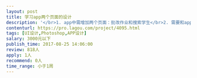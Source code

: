 ```yaml
---                
layout: post       
title: 学习app两个页面的设计           
description: '</br>1. app中需增加两个页面：批改作业和搜索学生</br>2. 需要和app原有界面视觉设计风格统一</br>3. 支持六种屏幕尺寸的标注和切图</br>4. 初稿完成后，根据甲方需求进行设计上的调整和完善</br>'     
contenturl: https://pro.lagou.com/project/4095.html      
tags: [UI设计,Photoshop,APP设计]            
salary: 3000元以下          
publish_time: 2017-08-25 14:06:00         
review: 818人                   
apply: 1人                   
recommend: 0人                   
time_range: 小于1周              
---                 
```

